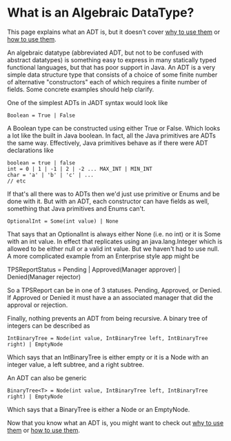 What is an Algebraic DataType?
==============================

This page explains what an ADT is, but it doesn't cover [why to use them](why_adt.html) or [how to use them](how_adt.html).

An algebraic datatype (abbreviated ADT, but not to be confused with abstract datatypes) is something easy to express in many statically typed functional languages, but that has poor support in Java. An ADT is a very simple data structure type that consists of a choice of some finite number of alternative "constructors" each of which requires a finite number of fields.  Some concrete examples should help clarify.

One of the simplest ADTs in JADT syntax would look like

    Boolean = True | False
    
A Boolean type can be constructed using either True or False. Which looks a lot like the built in Java boolean.  In fact, all the Java primitives are ADTs the same way.  Effectively, Java primitives behave as if there were ADT declarations like

    boolean = true | false    
    int = 0 | 1 | -1 | 2 | -2 ... MAX_INT | MIN_INT
    char = 'a' | 'b' | 'c' | ...
    // etc
    
If that's all there was to ADTs then we'd just use primitive or Enums and be done with it.  But with an ADT, each constructor can have fields as well, something that Java primitives and Enums can't.

    OptionalInt = Some(int value) | None
    
That says that an OptionalInt is always either None (i.e. no int) or it is Some with an int value.  In effect that replicates using an java.lang.Integer which is allowed to be either null or a valid int value. But we haven't had to use null.  A more complicated example from an Enterprise style app might be

   TPSReportStatus = Pending | Approved(Manager approver) | Denied(Manager rejector)
   
So a TPSReport can be in one of 3 statuses.  Pending, Approved, or Denied.  If Approved or Denied it must have a an associated manager that did the approval or rejection.

Finally, nothing prevents an ADT from being recursive.  A binary tree of integers can be described as

    IntBinaryTree = Node(int value, IntBinaryTree left, IntBinaryTree right) | EmptyNode
    
Which says that an IntBinaryTree is either empty or it is a Node with an integer value, a left subtree, and a right subtree.

An ADT can also be generic

    BinaryTree<T> = Node(int value, IntBinaryTree left, IntBinaryTree right) | EmptyNode

Which says that a BinaryTree<T> is either a Node<T> or an EmptyNode<T>.

Now that you know what an ADT is, you might want to check out [why to use them](why_adt.html) or [how to use them](how_adt.html).

